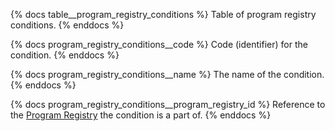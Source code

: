 {% docs table__program_registry_conditions %}
Table of program registry conditions.
{% enddocs %}

{% docs program_registry_conditions__code %}
Code (identifier) for the condition.
{% enddocs %}

{% docs program_registry_conditions__name %}
The name of the condition.
{% enddocs %}

{% docs program_registry_conditions__program_registry_id %}
Reference to the [Program Registry](#!/source/source.tamanu.tamanu.program_registries)
the condition is a part of.
{% enddocs %}
